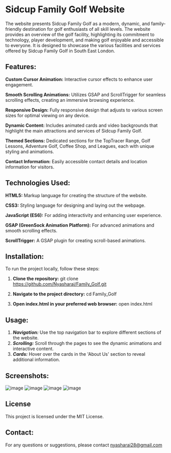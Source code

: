 # Sidcup Family Golf Website

The website presents Sidcup Family Golf as a modern, dynamic, and family-friendly destination for golf enthusiasts of all skill levels. The website provides an overview of the golf facility, highlighting its commitment to technology, player development, and making golf enjoyable and accessible to everyone. It is designed to showcase the various facilities and services offered by Sidcup Family Golf in South East London.

## Features:
**Custom Cursor Animation:** Interactive cursor effects to enhance user engagement.

**Smooth Scrolling Animations:** Utilizes GSAP and ScrollTrigger for seamless scrolling effects, creating an immersive browsing experience.

**Responsive Design:** Fully responsive design that adjusts to various screen sizes for optimal viewing on any device.

**Dynamic Content:** Includes animated cards and video backgrounds that highlight the main attractions and services of Sidcup Family Golf.

**Themed Sections:** Dedicated sections for the TopTracer Range, Golf Lessons, Adventure Golf, Coffee Shop, and Leagues, each with unique styling and animations.

**Contact Information:** Easily accessible contact details and location information for visitors.

## Technologies Used:
**HTML5:** Markup language for creating the structure of the website.

**CSS3:** Styling language for designing and laying out the webpage.

**JavaScript (ES6):** For adding interactivity and enhancing user experience.

**GSAP (GreenSock Animation Platform):** For advanced animations and smooth scrolling effects.

**ScrollTrigger:** A GSAP plugin for creating scroll-based animations.

## Installation:
To run the project locally, follow these steps:
1. **Clone the repository:**
   git clone https://github.com/Nyasharai/Family_Golf.git
   
2. **Navigate to the project directory:**
   cd Family_Golf

3. **Open index.html in your preferred web browser:**
   open index.html

## Usage:

1. ***Navigation:*** Use the top navigation bar to explore different sections of the website.
2. ***Scrolling:*** Scroll through the pages to see the dynamic animations and interactive content.
3. ***Cards:*** Hover over the cards in the 'About Us' section to reveal additional information.

## Screenshots:
![image](https://github.com/user-attachments/assets/0db33292-8b15-4df2-9f83-dea7c4c65f0d)
![image](https://github.com/user-attachments/assets/2f677f20-deb9-43ff-9e14-c1f5e0f7e08b)
![image](https://github.com/user-attachments/assets/843fa062-53d4-4266-bce3-68aa4bda34bd)
![image](https://github.com/user-attachments/assets/290c49ea-ccb7-4329-b54c-827ff87fce24)


## License
This project is licensed under the MIT License.

## Contact:
For any questions or suggestions, please contact nyasharai28@gmail.com
